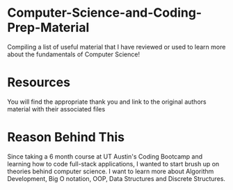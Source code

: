 # Computer-Science-and-Coding-Prep-Material
Compiling a list of useful material that I have reviewed or used to learn more about the fundamentals of Computer Science! 

# Resources
You will find the appropriate thank you and link to the original authors material with their associated files 

# Reason Behind This 
Since taking a 6 month course at UT Austin's Coding Bootcamp and learning how to code full-stack applications, I wanted to start brush up on theories behind computer science.  I want to learn more about Algorithm Development, Big O notation, OOP, Data Structures and Discrete Structures. 

